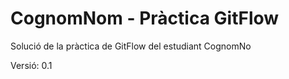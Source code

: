 # CognomNom - Pràctica GitFlow
Solució de la pràctica de GitFlow del estudiant CognomNo






Versió: 0.1
